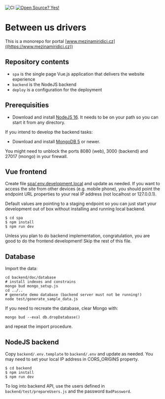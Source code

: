 ![CI](https://github.com/literakl/mezinamiridici/workflows/CI/badge.svg?branch=master)
[![Open Source? Yes!](https://badgen.net/badge/Open%20Source%20%3F/Yes%21/blue?icon=github)](https://github.com/literakl/mezinamiridici/)

# Between us drivers

This is a monorepo for portal [www.mezinamiridici.cz]((https://www.mezinamiridici.cz))

## Repository contents

* `spa` is the single page Vue.js application that delivers the website experience
* `backend` is the NodeJS backend
* `deploy` is a configuration for the deployment

## Prerequisities

* Download and install [NodeJS 16](https://nodejs.org/en/download/). It needs to be on your path so you can start it from any directory.

If you intend to develop the backend tasks:

* Download and install [MongoDB 5](https://www.mongodb.com/try/download/community) or newer.

You might need to unblock the ports 8080 (web), 3000 (backend) and 27017 (mongo) in your firewall.

## Vue frontend

Create file [spa/.env.development.local](https://cli.vuejs.org/guide/mode-and-env.html#environment-variables)
and update as needed. If you want to access the site from 
other devices (e.g. mobile phone), you should point the endpoint 
URL properties to your real IP address (not localhost or 127.0.0.1).

Default values are pointing to a staging endpoint so you can just start
your development out of box without installing and running local backend.

```
$ cd spa
$ npm install
$ npm run dev
```

Unless you plan to do backend implementation, congratulation, you are good to do the frontend development! Skip the rest of this file.

## Database

Import the data:

```
cd backend/doc/database
# install indexes and constrains
mongo bud mongo_setup.js
cd ../..
# generate demo database (backend server must not be running!)
node test/generate_sample_data.js
```

If you need to recreate the database, clear Mongo with:

```
mongo bud --eval db.dropDatabase()
```

and repeat the import procedure. 

## NodeJS backend

Copy `backend/.env.template` to `backend/.env` and update as needed. 
You may need to set  your local IP address in CORS_ORIGINS property.

```
$ cd backend
$ npm install
$ npm run dev
```

To log into backend API, use the users defined in `backend/test/prepareUsers.js` 
and the password `BadPassword`.
